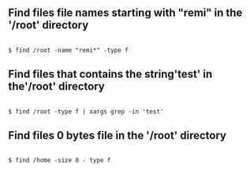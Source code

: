 ## Find files file names starting with "remi" in the '/root' directory
```

$ find /root -name "remi*" -type f

```

## Find files that contains the string'test' in the'/root' directory
```

$ find /root -type f | xargs grep -in 'test'

```

## Find files 0 bytes file in the '/root' directory
```

$ find /home -size 0 - type f

```
